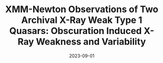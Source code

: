 ---
title: "XMM-Newton Observations of Two Archival X-Ray Weak Type 1 Quasars: Obscuration Induced X-Ray Weakness and Variability"
collection: publications
category: coauthor
permalink: /publication/2023-09-01-XMM-Newton-Observations-of-Two-Archival-X-Ray-Weak-Type-1-Quasars-Obscuration-Induced-X-Ray-Weakness-and-Variability
date: 2023-09-01
venue: 'The Astrophysical Journal'
citation: 'Zhang Z, Luo B, Brandt W, et al. The Astrophysical Journal, 2023'
ads_link: 'https://ui.adsabs.harvard.edu/abs/2023ApJ...954..159Z'
---